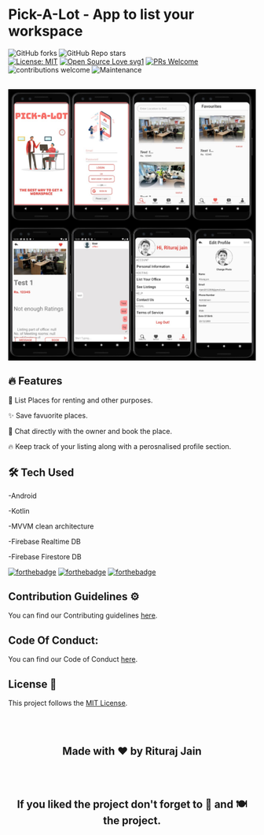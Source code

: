 # Pick-A-Lot - App to list your workspace

![GitHub forks](https://img.shields.io/github/forks/riturajjain2000/Pick-A-Lot) 
![GitHub Repo stars](https://img.shields.io/github/stars/riturajjain2000/Pick-A-Lot)
<br>
[![License: MIT](https://img.shields.io/badge/License-MIT-yellow.svg)](https://opensource.org/licenses/MIT) 
[![Open Source Love svg1](https://badges.frapsoft.com/os/v1/open-source.svg?v=103)](https://github.com/ellerbrock/open-source-badges/) 
[![PRs Welcome](https://img.shields.io/badge/PRs-welcome-brightgreen.svg?style=flat-square)](http://makeapullrequest.com) 
![contributions welcome](https://img.shields.io/static/v1.svg?label=Contributions&message=Welcome&color=0059b3&style=flat-square) 
![Maintenance](https://img.shields.io/maintenance/yes/2021)


<br>
<img align='center'  src='https://github.com/riturajjain2000/Pick-A-Lot/blob/main/images/ss1.jpg'>
<br>
<img align='center'  src='https://github.com/riturajjain2000/Pick-A-Lot/blob/main/images/ss2.jpg'>
<br>





## 🔥 Features

📰 List Places for renting and other purposes.

✨ Save favuorite places.	 

🚀 Chat directly with the owner and book the place.

🔥  Keep track of your listing along with a perosnalised profile section.

## 🛠 Tech Used

-Android

-Kotlin

-MVVM clean architecture

-Firebase Realtime DB

-Firebase Firestore DB

[![forthebadge](https://forthebadge.com/images/badges/built-by-developers.svg)](https://forthebadge.com)
[![forthebadge](https://forthebadge.com/images/badges/uses-git.svg)](https://forthebadge.com)
[![forthebadge](https://forthebadge.com/images/badges/built-with-love.svg)](https://forthebadge.com)



## Contribution Guidelines ⚙️
You can find our Contributing guidelines [here](https://github.com/riturajjain2000/Pick-A-Lot/blob/main/CONTRIBUTING.md).

## Code Of Conduct:

You can find our Code of Conduct [here](https://github.com/riturajjain2000/Pick-A-Lot/blob/main/CODE_OF_CONDUCT.md).

## License 📝 

This project follows the [MIT License](https://choosealicense.com/licenses/mit/).



<br>
<br>
<h2 align="center">Made with ❤ by Rituraj Jain</h2>

<br>
<br> 
<h2 align="center">If you liked the project don't forget to 🌟 and 🍽 the project.</h2>
